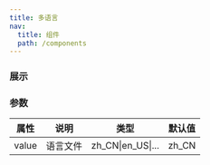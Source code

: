 ```yaml
---
title: 多语言
nav:
  title: 组件
  path: /components
---
```


### 展示

<!-- <code src="./demo/NumericInput.tsx" /> -->

### 参数

| 属性 | 说明 | 类型 | 默认值 |
| --- | --- | --- | --- |
| value | 语言文件 | zh_CN\|en_US\|... | zh_CN |
